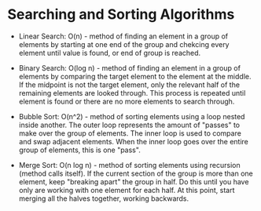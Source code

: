 # Searching and Sorting Algorithms
- Linear Search: O(n) - method of finding an element in a group of elements by starting at one end of the group and chekcing every element until value is found, or end of group is reached.

- Binary Search: O(log n) - method of finding an element in a group of elements by comparing the target element to the element at the middle. If the midpoint is not the target element, only the relevant half of the remaining elements are looked through. This process is repeated until element is found or there are no more elements to search through. 

- Bubble Sort: O(n^2) - method of sorting elements using a loop nested inside another. The outer loop represents the amount of "passes" to make over the group of elements. The inner loop is used to compare and swap adjacent elements. When the inner loop goes over the entire group of elements, this is one "pass". 

- Merge Sort: O(n log n) - method of sorting elements using recursion (method calls itself). If the current section of the group is more than one element, keep "breaking apart" the group in half. Do this until you have only are working with one element for each half. At this point, start merging all the halves together, working backwards.